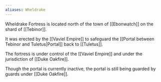 ```yaml
---
aliases: Wheldrake
---
```

Wheldrake Fortress is located north of the town of [[Ebonwatch]] on the shard of [[Tebinor]].

It was erected by the [[Vaviel Empire]] to safeguard the [[Portal between Tebinor and Tuletus|Portal]] back to [[Tuletus]].

The fortress is under control of the [[Vaviel Empire]] and under the jurisdiction of [[Duke Oakfire]].

Though the portal is currently inactive, the portal is still being guarded by guards under [[Duke Oakfire]].